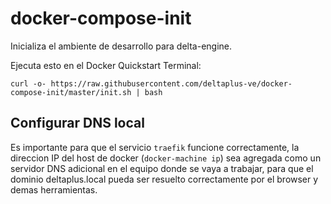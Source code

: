 # docker-compose-init

Inicializa el ambiente de desarrollo para delta-engine.

Ejecuta esto en el Docker Quickstart Terminal:

    curl -o- https://raw.githubusercontent.com/deltaplus-ve/docker-compose-init/master/init.sh | bash

## Configurar DNS local

Es importante para que el servicio `traefik` funcione correctamente, la direccion IP del host de docker (`docker-machine ip`) sea agregada como un servidor DNS adicional en el equipo donde se vaya a trabajar, para que el dominio deltaplus.local pueda ser resuelto correctamente por el browser y demas herramientas.
